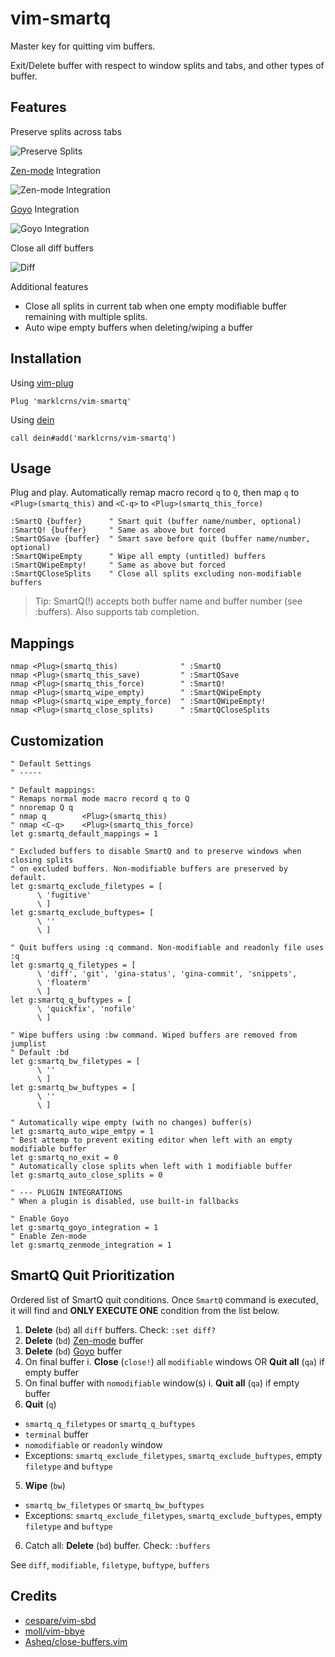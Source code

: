 # vim-smartq

Master key for quitting vim buffers.

Exit/Delete buffer with respect to window splits and tabs, and other types of
buffer.

## Features

Preserve splits across tabs

![Preserve Splits](https://i.imgur.com/uKRWrjS.gif)

[Zen-mode](https://github.com/folke/zen-mode.nvim) Integration

![Zen-mode Integration](https://i.imgur.com/XuZZjaG.gif)

[Goyo](https://github.com/junegunn/goyo.vim) Integration

![Goyo Integration](https://i.imgur.com/sB70XEK.gif)

Close all diff buffers

![Diff](https://i.imgur.com/qSTQfGl.gif)

Additional features

- Close all splits in current tab when one empty modifiable buffer remaining
  with multiple splits.
- Auto wipe empty buffers when deleting/wiping a buffer

## Installation

Using [vim-plug](https://github.com/junegunn/vim-plug)

```vim
Plug 'marklcrns/vim-smartq'
```

Using [dein](https://github.com/Shougo/dein.vim)

```vim
call dein#add('marklcrns/vim-smartq')
```

## Usage

Plug and play. Automatically remap macro record `q` to `Q`, then map `q` to
`<Plug>(smartq_this)` and `<C-q>` to `<Plug>(smartq_this_force)`

```vim
:SmartQ {buffer}      " Smart quit (buffer name/number, optional)
:SmartQ! {buffer}     " Same as above but forced
:SmartQSave {buffer}  " Smart save before quit (buffer name/number, optional)
:SmartQWipeEmpty      " Wipe all empty (untitled) buffers
:SmartQWipeEmpty!     " Same as above but forced
:SmartQCloseSplits    " Close all splits excluding non-modifiable buffers
```

> Tip: SmartQ(!) accepts both buffer name and buffer number (see :buffers). Also
> supports tab completion.

## Mappings

```vim
nmap <Plug>(smartq_this)              " :SmartQ
nmap <Plug>(smartq_this_save)         " :SmartQSave
nmap <Plug>(smartq_this_force)        " :SmartQ!
nmap <Plug>(smartq_wipe_empty)        " :SmartQWipeEmpty
nmap <Plug>(smartq_wipe_empty_force)  " :SmartQWipeEmpty!
nmap <Plug>(smartq_close_splits)      " :SmartQCloseSplits
```

## Customization

```vim
" Default Settings
" -----

" Default mappings:
" Remaps normal mode macro record q to Q
" nnoremap Q q
" nmap q        <Plug>(smartq_this)
" nmap <C-q>    <Plug>(smartq_this_force)
let g:smartq_default_mappings = 1

" Excluded buffers to disable SmartQ and to preserve windows when closing splits
" on excluded buffers. Non-modifiable buffers are preserved by default.
let g:smartq_exclude_filetypes = [
      \ 'fugitive'
      \ ]
let g:smartq_exclude_buftypes= [
      \ ''
      \ ]

" Quit buffers using :q command. Non-modifiable and readonly file uses :q
let g:smartq_q_filetypes = [
      \ 'diff', 'git', 'gina-status', 'gina-commit', 'snippets',
      \ 'floaterm'
      \ ]
let g:smartq_q_buftypes = [
      \ 'quickfix', 'nofile'
      \ ]

" Wipe buffers using :bw command. Wiped buffers are removed from jumplist
" Default :bd
let g:smartq_bw_filetypes = [
      \ ''
      \ ]
let g:smartq_bw_buftypes = [
      \ ''
      \ ]

" Automatically wipe empty (with no changes) buffer(s)
let g:smartq_auto_wipe_emtpy = 1
" Best attemp to prevent exiting editor when left with an empty modifiable buffer
let g:smartq_no_exit = 0
" Automatically close splits when left with 1 modifiable buffer
let g:smartq_auto_close_splits = 0

" --- PLUGIN INTEGRATIONS
" When a plugin is disabled, use built-in fallbacks

" Enable Goyo
let g:smartq_goyo_integration = 1
" Enable Zen-mode
let g:smartq_zenmode_integration = 1
```

## SmartQ Quit Prioritization

Ordered list of SmartQ quit conditions. Once `SmartQ` command is executed, it
will find and **ONLY EXECUTE ONE** condition from the list below.

1. **Delete** (`bd`) all `diff` buffers. Check: `:set diff?`
2. **Delete** (`bd`) [Zen-mode](https://github.com/folke/zen-mode.nvim) buffer
2. **Delete** (`bd`) [Goyo](https://github.com/junegunn/goyo.vim) buffer
3. On final buffer
  i. **Close** (`close!`) all `modifiable` windows OR **Quit all** (`qa`) if empty buffer
4. On final buffer with `nomodifiable` window(s)
  i. **Quit all** (`qa`) if empty buffer
5. **Quit** (`q`)
  - `smartq_q_filetypes` or `smartq_q_buftypes`
  - `terminal` buffer
  - `nomodifiable` or `readonly` window
  - Exceptions: `smartq_exclude_filetypes`, `smartq_exclude_buftypes`, empty `filetype` and `buftype`
5. **Wipe** (`bw`)
  - `smartq_bw_filetypes` or `smartq_bw_buftypes`
  - Exceptions: `smartq_exclude_filetypes`, `smartq_exclude_buftypes`, empty `filetype` and `buftype`
6. Catch all: **Delete** (`bd`) buffer. Check: `:buffers`

See `diff`, `modifiable`, `filetype`, `buftype`, `buffers`


## Credits

- [cespare/vim-sbd](https://github.com/cespare/vim-sbd)
- [moll/vim-bbye](https://github.com/moll/vim-bbye)
- [Asheq/close-buffers.vim](https://github.com/Asheq/close-buffers.vim)


